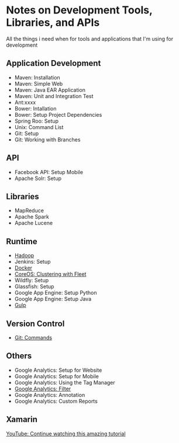 # Notes on Development Tools, Libraries, and APIs
All the things i need when for tools and applications that I'm using for development

## Application Development
* Maven: Installation
* Maven: Simple Web
* Maven: Java EAR Application
* Maven: Unit and Integration Test
* Ant:xxxx
* Bower: Intallation
* Bower: Setup Project Dependencies
* Spring Roo: Setup
* Unix: Command List
* Git: Setup
* Git: Working with Branches

## API
* Facebook API: Setup Mobile
* Apache Solr: Setup

## Libraries
* MapReduce
* Apache Spark
* Apache Lucene

## Runtime
* [Hadoop](Hadoop/README.MD)
* Jenkins: Setup
* [Docker](Docker/Docker.md)
* [CoreOS: Clustering with Fleet](https://coreos.com/using-coreos/clustering/)
* Wildfly: Setup
* Glassfish: Setup
* Google App Engine: Setup Python
* Google App Engine: Setup Java
* [Gulp](/Gulp/Basics.md)


## Version Control
* [Git: Commands](Git/Commands.md)

## Others
* Google Analytics: Setup for Website
* Google Analytics: Setup for Mobile
* Google Analytics: Using the Tag Manager
* [Google Analytics: Filter](GoogleAnalytics/Filter.md)
* Google Analytics: Annotation
* Google Analytics: Custom Reports


## Xamarin
[YouTube: Continue watching this amazing tutorial](https://youtu.be/LaSPkLJOMlo?t=1h50m35s)
